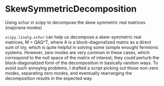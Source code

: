 # SkewSymmetricDecomposition
Using schur in scipy to decompose the skew symmetric real matrices (majorana modes)

`scipy.linalg.schur` can help us decompose a skew-symmetric real matrices, M = QAQ^T, where A is a block-diagonalized matrix as a direct sum of iσy, which is quite helpful in solving some (simple enough) fermionic systems.
However, zero modes are very common in these cases, which correspond to the null space of the matrix of interest; they could perturb the block-diagonalized form of the decomposition in basically random ways.
To avoid such annoying problems, I drafted a script picking out those non-zero modes, separating zero modes, and eventually rearranging the decomposition results in the expected way.
